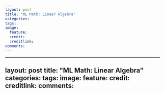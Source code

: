 ```yaml
---
layout: post
title: "ML Math: Linear Algebra"
categories: 
tags: 
image: 
  feature: 
  credit: 
  creditlink: 
comments: 
---
```


---
layout: post
title: "ML Math: Linear Algebra"
categories: 
tags: 
image: 
  feature: 
  credit: 
  creditlink: 
comments: 
---

